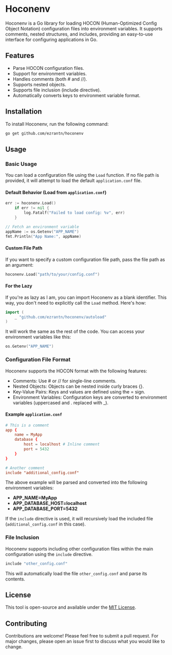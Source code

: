 # Hoconenv

Hoconenv is a Go library for loading HOCON (Human-Optimized Config Object Notation) configuration files into environment variables. It supports comments, nested structures, and includes, providing an easy-to-use interface for configuring applications in Go.

## Features

- Parse HOCON configuration files.
- Support for environment variables.
- Handles comments (both # and //).
- Supports nested objects.
- Supports file inclusion (include directive).
- Automatically converts keys to environment variable format.

## Installation

To install Hoconenv, run the following command:

```bash
go get github.com/ezrantn/hoconenv
```

## Usage

### Basic Usage

You can load a configuration file using the `Load` function. If no file path is provided, it will attempt to load the default `application.conf` file.

#### Default Behavior (Load from `application.conf`)

```go
err := hoconenv.Load()
    if err != nil {
        log.Fatalf("Failed to load config: %v", err)
    }

// Fetch an environment variable
appName := os.Getenv("APP_NAME")
fmt.Println("App Name:", appName)
```

#### Custom File Path

If you want to specify a custom configuration file path, pass the file path as an argument:

```go
hoconenv.Load("path/to/your/config.conf")
```

#### For the Lazy

If you're as lazy as I am, you can import Hoconenv as a blank identifier. This way, you don't need to explicitly call the `Load` method. Here's how:

```go
import (
    _ "github.com/ezrantn/hoconenv/autoload"
)
```

It will work the same as the rest of the code. You can access your environment variables like this:

```go
os.Getenv("APP_NAME")
```

### Configuration File Format

Hoconenv supports the HOCON format with the following features:

- Comments: Use # or // for single-line comments.
- Nested Objects: Objects can be nested inside curly braces {}.
- Key-Value Pairs: Keys and values are defined using the = sign.
- Environment Variables: Configuration keys are converted to environment variables (uppercased and . replaced with _).

#### Example `application.conf`

```conf
# This is a comment
app {
    name = MyApp
    database {
        host = localhost # Inline comment
        port = 5432
    }
}

# Another comment
include "additional_config.conf"
```

The above example will be parsed and converted into the following environment variables:

- **APP_NAME=MyApp**
- **APP_DATABASE_HOST=localhost**
- **APP_DATABASE_PORT=5432**

If the `include` directive is used, it will recursively load the included file (`additional_config.conf` in this case).

### File Inclusion

Hoconenv supports including other configuration files within the main configuration using the `include` directive.

```bash
include "other_config.conf"
```

This will automatically load the file `other_config.conf` and parse its contents.

## License

This tool is open-source and available under the [MIT License](https://github.com/ezrantn/hoconenv/blob/main/LICENSE).

## Contributing

Contributions are welcome! Please feel free to submit a pull request. For major changes, please open an issue first to discuss what you would like to change.
